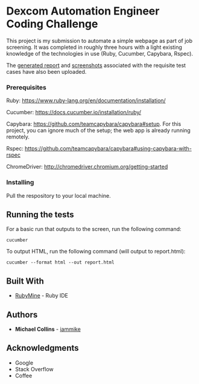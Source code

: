 # Dexcom Automation Engineer Coding Challenge

This project is my submission to automate a simple webpage as part of job screening. It was completed in roughly three hours with a light existing knowledge of the technologies in use (Ruby, Cucumber, Capybara, Rspec).

The [generated report](http://htmlpreview.github.io/?https://github.com/iammike/dexcom-challenge/blob/master/report.html) and [screenshots](screenshots) associated with the requisite test cases have also been uploaded.

### Prerequisites

Ruby: https://www.ruby-lang.org/en/documentation/installation/

Cucumber: https://docs.cucumber.io/installation/ruby/

Capybara: https://github.com/teamcapybara/capybara#setup. For this project, you can ignore much of the setup; the web app is already running remotely.

Rspec: https://github.com/teamcapybara/capybara#using-capybara-with-rspec

ChromeDriver: http://chromedriver.chromium.org/getting-started

### Installing

Pull the respository to your local machine.

## Running the tests

For a basic run that outputs to the screen, run the following command:

```
cucumber
```

To output HTML, run the following command (will output to report.html):

```
cucumber --format html --out report.html
```

## Built With

* [RubyMine](https://www.jetbrains.com/ruby/) - Ruby IDE

## Authors

* **Michael Collins** - [iammike](https://github.com/iammike)

## Acknowledgments

* Google
* Stack Overflow
* Coffee
